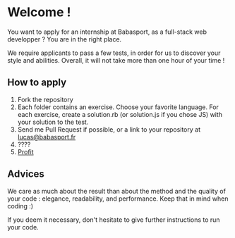 # Welcome !

You want to apply for an internship at Babasport, as a full-stack web developper ? You are in the right place.

We require applicants to pass a few tests, in order for us to discover your style and abilities. Overall, it will not take more than one hour of your time !

## How to apply

1. Fork the repository
2. Each folder contains an exercise. Choose your favorite language. For each exercise, create a solution.rb (or solution.js if you chose JS) with your solution to the test. 
3. Send me Pull Request if possible, or a link to your repository at lucas@babasport.fr
4. ???? 
5. [Profit](http://knowyourmeme.com/memes/profit)

## Advices
We care as much about the result than about the method and the quality of your code : elegance, readability, and performance. Keep that in mind when coding :)

If you deem it necessary, don't hesitate to give further instructions to run your code.
